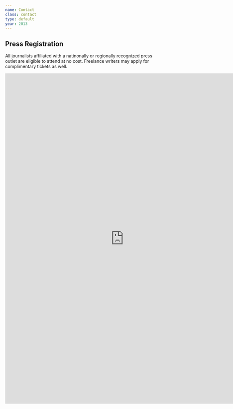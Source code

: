 ```yaml
---
name: Contact
class: contact
type: default
year: 2013
---
```


<h2>Press Registration</h2>

All journalists affiliated with a natinonally or regionally recognized press outlet are eligible to attend at no cost.  Freelance writers may apply for complimentary tickets as well.

<iframe class="margin-top-tall" src="https://docs.google.com/spreadsheet/embeddedform?formkey=dEo0aUVoOHdnNjZMUTRzY2hWQzMxTFE6MQ" width="760" height="1061" frameborder="0" marginheight="0" marginwidth="0">Loading...</iframe>

